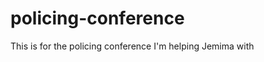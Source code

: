 policing-conference
===================

This is for the policing conference I'm helping Jemima with